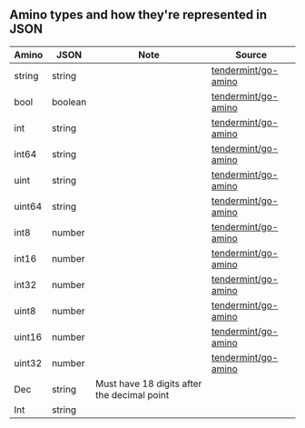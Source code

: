 ## Amino types and how they're represented in JSON

| Amino  | JSON    | Note                                        | Source                                                                                                 |
| ------ | ------- | ------------------------------------------- | ------------------------------------------------------------------------------------------------------ |
| string | string  |                                             | [tendermint/go-amino](https://github.com/tendermint/go-amino/blob/8e779b71f4/json-decode.go#L142-L143) |
| bool   | boolean |                                             | [tendermint/go-amino](https://github.com/tendermint/go-amino/blob/8e779b71f4/json-decode.go#L142-L143) |
| int    | string  |                                             | [tendermint/go-amino](https://github.com/tendermint/go-amino/blob/8e779b71f4/json-decode.go#L116-L121) |
| int64  | string  |                                             | [tendermint/go-amino](https://github.com/tendermint/go-amino/blob/8e779b71f4/json-decode.go#L116-L121) |
| uint   | string  |                                             | [tendermint/go-amino](https://github.com/tendermint/go-amino/blob/8e779b71f4/json-decode.go#L116-L121) |
| uint64 | string  |                                             | [tendermint/go-amino](https://github.com/tendermint/go-amino/blob/8e779b71f4/json-decode.go#L116-L121) |
| int8   | number  |                                             | [tendermint/go-amino](https://github.com/tendermint/go-amino/blob/8e779b71f4/json-decode.go#L130-L132) |
| int16  | number  |                                             | [tendermint/go-amino](https://github.com/tendermint/go-amino/blob/8e779b71f4/json-decode.go#L130-L132) |
| int32  | number  |                                             | [tendermint/go-amino](https://github.com/tendermint/go-amino/blob/8e779b71f4/json-decode.go#L130-L132) |
| uint8  | number  |                                             | [tendermint/go-amino](https://github.com/tendermint/go-amino/blob/8e779b71f4/json-decode.go#L130-L132) |
| uint16 | number  |                                             | [tendermint/go-amino](https://github.com/tendermint/go-amino/blob/8e779b71f4/json-decode.go#L130-L132) |
| uint32 | number  |                                             | [tendermint/go-amino](https://github.com/tendermint/go-amino/blob/8e779b71f4/json-decode.go#L130-L132) |
| Dec    | string  | Must have 18 digits after the decimal point |                                                                                                        |
| Int    | string  |                                             |                                                                                                        |
